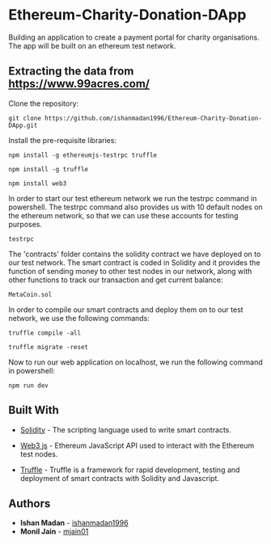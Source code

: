 # Ethereum-Charity-Donation-DApp
Building an application to create a payment portal for charity organisations. The app will be built on an ethereum test network.


## Extracting the data from https://www.99acres.com/

Clone the repository:

```
git clone https://github.com/ishanmadan1996/Ethereum-Charity-Donation-DApp.git
```

Install the pre-requisite libraries:

```
npm install -g ethereumjs-testrpc truffle
```
```
npm install -g truffle
```
```
npm install web3
```
In order to start our test ethereum network we run the testrpc command in powershell. The testrpc command also provides us with 10 default nodes on the ethereum network, so that we can use these accounts for testing purposes.

```
testrpc
```


The 'contracts' folder contains the solidity contract we have deployed on to our test network. The smart contract is coded in Solidity and it provides the function of sending money to other test nodes in our network, along with other functions to track our transaction and get current balance:

```
MetaCoin.sol
```

In order to compile our smart contracts and deploy them on to our test network, we use the following commands:

```
truffle compile -all

truffle migrate -reset
```
Now to run our web application on localhost, we run the following command in powershell:

```
npm run dev
```

## Built With

* [Solidity](https://solidity.readthedocs.io/en/v0.4.24/contracts.html) - The scripting language used to write smart contracts.

* [Web3 js](https://web3js.readthedocs.io/en/1.0/) - Ethereum JavaScript API used to interact with the Ethereum test nodes.

* [Truffle](https://truffleframework.com/docs/truffle/reference/configuration) - Truffle is a framework for rapid development, testing and deployment of smart contracts with Solidity and Javascript.

## Authors

* **Ishan Madan** - [ishanmadan1996](https://github.com/ishanmadan1996)
* **Monil Jain** - [mjain01](https://github.com/mjain01)

